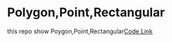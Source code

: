 # Polygon,Point,Rectangular
this repo show Poygon,Point,Rectangular[Code Link](https://code.earthengine.google.com/04b0caf850687a88873fe4cfbac1bae9)
